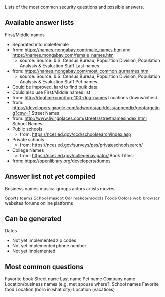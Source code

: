 Lists of the most common security questions and possible answers.

Available answer lists
------
First/Middle names
- Separated into male/female
- from: https://names.mongabay.com/male_names.htm and https://names.mongabay.com/female_names.htm
    - source: Source: U.S. Census Bureau, Population Division, Population Analysis & Evaluation Staff
Last names
- from: https://names.mongabay.com/most_common_surnames.htm
    - source: Source: U.S. Census Bureau, Population Division, Population Analysis & Evaluation Staff
Pet names 
- Could be improved, hard to find bulk data 
- Could also use First/Middle names list
- from: http://dogtime.com/top-100-dog-names
Locations (towns/cities)
- from: https://developers.google.com/adwords/api/docs/appendix/geotargeting?csw=1
Street Names
- from: http://www.livingplaces.com/streets/streetnamesindex.html
School Names
- Public schools
    - from: https://nces.ed.gov/ccd/schoolsearch/index.asp
- Private schools
    - from: https://nces.ed.gov/surveys/pss/privateschoolsearch/
- College Names
    - from: https://nces.ed.gov/collegenavigator/
Book Titles:
- from: https://openlibrary.org/developers/dumps        
  
  
Answer list not yet compiled
-----  
Business names 
musical groups
actors
artists
movies

Sports teams
School mascot
Car makes/models
Foods
Colors
web browser
websites
forums
online platforms


Can be generated
-----
Dates
- Not yet implemented
zip codes
- Not yet implemented
phone number
- Not yet implemented


Most common questions
------
Favorite book
Street name
Last name
Pet name
Company name
Location/business names (e.g. met spouse where?)
School names
Favorite food
Location (born in what city)
Location (vacations)
